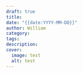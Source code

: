 ```yaml
---
draft: true
title: 
date: "{{date:YYYY-MM-DD}}"
author: William
category: 
tags: 
description: 
cover:
  image: test
  alt: test
---
```

